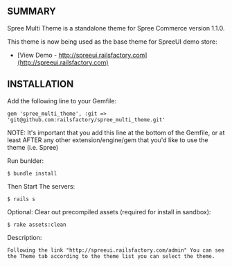 SUMMARY
-------

Spree Multi Theme is a standalone theme for Spree Commerce version 1.1.0.

This theme is now being used as the base theme for SpreeUI demo store:

* [View Demo - http://spreeui.railsfactory.com](http://spreeui.railsfactory.com)


INSTALLATION
------------

Add the following line to your Gemfile:

    gem 'spree_multi_theme', :git => 'git@github.com:railsfactory/spree_multi_theme.git'

NOTE: It's important that you add this line at the bottom of the Gemfile, or at least AFTER any other extension/engine/gem that you'd like to use the theme (i.e. Spree)

Run bunlder:

    $ bundle install

Then Start The servers:

    $ rails s

Optional: Clear out precompiled assets (required for install in sandbox):

    $ rake assets:clean

Description: 
   
    Following the link "http://spreeui.railsfactory.com/admin" You can see the Theme tab according to the theme list you can select the theme.


